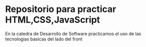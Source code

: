 # Repositorio para practicar HTML,CSS,JavaScript 
En la catedra de Desarrollo de Software practicamos el uso de las tecnologias basicas del lado del front